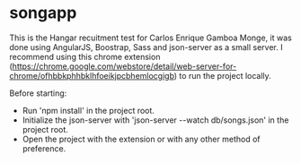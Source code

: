 # songapp

This is the Hangar recuitment test for Carlos Enrique Gamboa Monge, it was done using AngularJS, Boostrap, Sass and json-server as a small server.
I recommend using this chrome extension (https://chrome.google.com/webstore/detail/web-server-for-chrome/ofhbbkphhbklhfoeikjpcbhemlocgigb) to run the project locally.

Before starting:
* Run 'npm install' in the project root.
* Initialize the json-server with 'json-server --watch db/songs.json' in the project root.
* Open the project with the extension or with any other method of preference.
